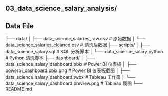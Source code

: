 ## 03_data_science_salary_analysis/
## Data File
├── data/
│   ├── data_science_salaries_raw.csv         # 原始数据
│   └── data_science_salaries_cleaned.csv     # 清洗后数据
├── scripts/
│   ├── data_science_salary.sql               # SQL 分析脚本
│   └── data_science_salary.python            # Python 清洗脚本
├── dashboard/
│   ├── data_science_salary_dashboard.pbix        # Power BI 仪表板
│   ├── powerbi_dashboard.pbix.png                # Power BI 仪表板截图
│   ├── data_science_salary_dashboard.twbx        # Tableau 工作簿
│   └── data_science_salary_dashboard.preview.png # Tableau 截图
└── README.md
